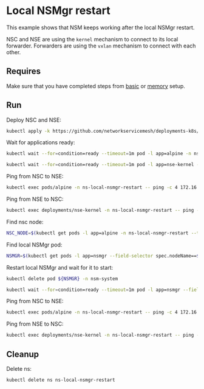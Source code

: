 # Local NSMgr restart

This example shows that NSM keeps working after the local NSMgr restart.

NSC and NSE are using the `kernel` mechanism to connect to its local forwarder.
Forwarders are using the `vxlan` mechanism to connect with each other.

## Requires

Make sure that you have completed steps from [basic](../../basic) or [memory](../../memory) setup.

## Run

Deploy NSC and NSE:
```bash
kubectl apply -k https://github.com/networkservicemesh/deployments-k8s/examples/heal/local-nsmgr-restart?ref=e314a602db2c49c65e3e6de41e7f113c70bac3c3
```

Wait for applications ready:
```bash
kubectl wait --for=condition=ready --timeout=1m pod -l app=alpine -n ns-local-nsmgr-restart
```
```bash
kubectl wait --for=condition=ready --timeout=1m pod -l app=nse-kernel -n ns-local-nsmgr-restart
```

Ping from NSC to NSE:
```bash
kubectl exec pods/alpine -n ns-local-nsmgr-restart -- ping -c 4 172.16.1.100
```

Ping from NSE to NSC:
```bash
kubectl exec deployments/nse-kernel -n ns-local-nsmgr-restart -- ping -c 4 172.16.1.101
```

Find nsc node:
```bash
NSC_NODE=$(kubectl get pods -l app=alpine -n ns-local-nsmgr-restart --template '{{range .items}}{{.spec.nodeName}}{{"\n"}}{{end}}')
```

Find local NSMgr pod:
```bash
NSMGR=$(kubectl get pods -l app=nsmgr --field-selector spec.nodeName==${NSC_NODE} -n nsm-system --template '{{range .items}}{{.metadata.name}}{{"\n"}}{{end}}')
```

Restart local NSMgr and wait for it to start:
```bash
kubectl delete pod ${NSMGR} -n nsm-system
```
```bash
kubectl wait --for=condition=ready --timeout=1m pod -l app=nsmgr --field-selector spec.nodeName==${NSC_NODE} -n nsm-system
```

Ping from NSC to NSE:
```bash
kubectl exec pods/alpine -n ns-local-nsmgr-restart -- ping -c 4 172.16.1.100
```

Ping from NSE to NSC:
```bash
kubectl exec deployments/nse-kernel -n ns-local-nsmgr-restart -- ping -c 4 172.16.1.101
```

## Cleanup

Delete ns:
```bash
kubectl delete ns ns-local-nsmgr-restart
```

